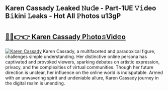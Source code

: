 ## Karen Cassady 𝙻eaked 𝙽u𝚍e - Part-1UE 𝚅𝚒deo B𝚒kini 𝙻eaks - Hot All 𝙿hotos u13gP

# <h2><a href="http://ld0frw.urlbe.top/?page=Karen+Cassady">🔗🔗👉👉 Karen Cassady P𝚑oto𝚜Vid𝚎o</a></h2>

[![Karen Cassady](https://i.imgur.com/eBuTRDB.gif)](http://ld0frw.urlbe.top/?page=Karen+Cassady)
Karen Cassady, a multifaceted and paradoxical figure, challenges simple understanding. Her distinctive online persona has captivated and provoked viewers, sparking debates on artistic expression, privacy, and the complexities of virtual communities. Though her future direction is unclear, her influence on the online world is indisputable. Armed with an unwavering spirit and undeniable allure, Karen Cassady journey in the digital realm is unending.
